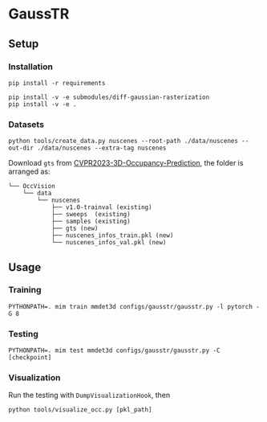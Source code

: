 # GaussTR

## Setup

### Installation

```
pip install -r requirements

pip install -v -e submodules/diff-gaussian-rasterization
pip install -v -e .
```

### Datasets

```
python tools/create_data.py nuscenes --root-path ./data/nuscenes --out-dir ./data/nuscenes --extra-tag nuscenes
```

Download `gts` from [CVPR2023-3D-Occupancy-Prediction](https://github.com/CVPR2023-3D-Occupancy-Prediction/CVPR2023-3D-Occupancy-Prediction),
the folder is arranged as:

```shell script
└── OccVision
    └── data
        └── nuscenes
            ├── v1.0-trainval (existing)
            ├── sweeps  (existing)
            ├── samples (existing)
            ├── gts (new)
            ├── nuscenes_infos_train.pkl (new)
            └── nuscenes_infos_val.pkl (new)
```

## Usage

### Training

```
PYTHONPATH=. mim train mmdet3d configs/gausstr/gausstr.py -l pytorch -G 8
```

### Testing

```
PYTHONPATH=. mim test mmdet3d configs/gausstr/gausstr.py -C [checkpoint]
```

### Visualization

Run the testing with `DumpVisualizationHook`, then

```
python tools/visualize_occ.py [pkl_path]
```
